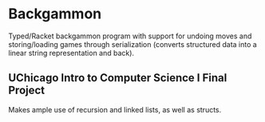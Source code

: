 # Backgammon
Typed/Racket backgammon program with support for undoing moves and storing/loading games through serialization (converts structured data into a linear string representation and back).

## UChicago Intro to Computer Science I Final Project
Makes ample use of recursion and linked lists, as well as structs.

